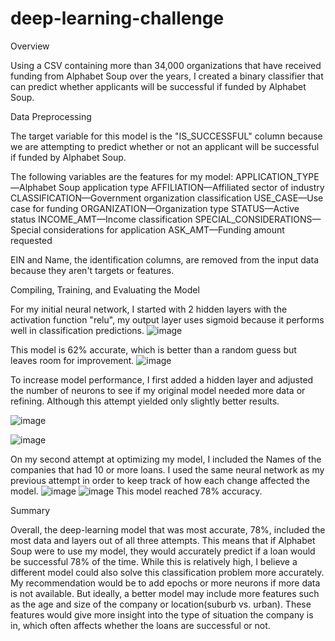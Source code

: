 # deep-learning-challenge

Overview

Using a CSV containing more than 34,000 organizations that have received funding from Alphabet Soup over the years, I created a binary classifier that can predict whether applicants will be successful if funded by Alphabet Soup.

Data Preprocessing

The target variable for this model is the "IS_SUCCESSFUL" column because we are attempting to predict whether or not an applicant will be successful if funded by Alphabet Soup.

The following variables are the features for my model:
APPLICATION_TYPE—Alphabet Soup application type
AFFILIATION—Affiliated sector of industry
CLASSIFICATION—Government organization classification
USE_CASE—Use case for funding
ORGANIZATION—Organization type
STATUS—Active status
INCOME_AMT—Income classification
SPECIAL_CONSIDERATIONS—Special considerations for application
ASK_AMT—Funding amount requested

EIN and Name, the identification columns, are removed from the input data because they aren't targets or features.


Compiling, Training, and Evaluating the Model

For my initial neural network, I started with 2 hidden layers with the activation function "relu", my output layer uses sigmoid because it performs well in classification predictions.
![image](https://github.com/amandakrest/deep-learning-challenge/assets/142050568/a3aae10f-4da4-4ad1-b06c-2c950588a049)

This model is 62% accurate, which is better than a random guess but leaves room for improvement.
![image](https://github.com/amandakrest/deep-learning-challenge/assets/142050568/5f4056dc-c9e9-4e90-8df9-a1a38dda3305)

To increase model performance, I first added a hidden layer and adjusted the number of neurons to see if my original model needed more data or refining. Although this attempt yielded only slightly better results.

![image](https://github.com/amandakrest/deep-learning-challenge/assets/142050568/38edaa70-2dc4-4e6e-a9ea-e1e959a772e1)

![image](https://github.com/amandakrest/deep-learning-challenge/assets/142050568/88ed4c23-b8b2-46ce-aeed-5bafa36f20e6)

On my second attempt at optimizing my model, I included the Names of the companies that had 10 or more loans. I used the same neural network as my previous attempt in order to keep track of how each change affected the model. 
![image](https://github.com/amandakrest/deep-learning-challenge/assets/142050568/57e69f67-01b2-45eb-b793-7c4fa390d7e9)
![image](https://github.com/amandakrest/deep-learning-challenge/assets/142050568/c70c8bf0-666d-4006-9ff2-c8b511fe7e3a)
This model reached 78% accuracy. 


Summary

Overall, the deep-learning model that was most accurate, 78%, included the most data and layers out of all three attempts. This means that if Alphabet Soup were to use my model, they would accurately predict if a loan would be successful 78% of the time. While this is relatively high, I believe a different model could also solve this classification problem more accurately. My recommendation would be to add epochs or more neurons if more data is not available. But ideally, a better model may include more features such as the age and size of the company or location(suburb vs. urban). These features would give more insight into the type of situation the company is in, which often affects whether the loans are successful or not.


